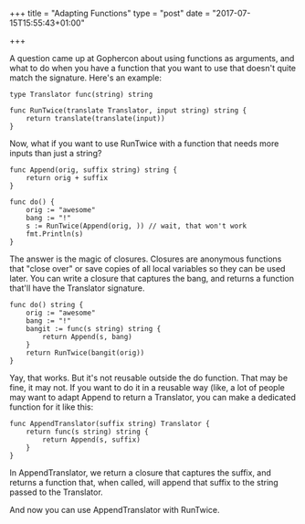 +++
title = "Adapting Functions"
type = "post"
date = "2017-07-15T15:55:43+01:00"

+++

A question came up at Gophercon about using functions as arguments, and what to
do when you have a function that you want to use that doesn't quite match the
signature.  Here's an example:

```
type Translator func(string) string

func RunTwice(translate Translator, input string) string {
    return translate(translate(input))
}
```

Now, what if you want to use RunTwice with a function that needs more inputs
than just a string?

```
func Append(orig, suffix string) string {
    return orig + suffix
}

func do() {
    orig := "awesome"
    bang := "!"
    s := RunTwice(Append(orig, )) // wait, that won't work
    fmt.Println(s)
}

```

The answer is the magic of closures. Closures are anonymous functions that
"close over" or save copies of all local variables so they can be used later.
You can write a closure that captures the bang, and returns a function that'll
have the Translator signature.

```
func do() string {
    orig := "awesome"
    bang := "!"
    bangit := func(s string) string {
        return Append(s, bang)
    }
    return RunTwice(bangit(orig))
}
```

Yay, that works.  But it's not reusable outside the do function.  That may be
fine, it may not. If you want to do it in a reusable way (like, a lot of people
may want to adapt Append to return a Translator, you can make a dedicated
function for it like this: 

```
func AppendTranslator(suffix string) Translator {
    return func(s string) string {
        return Append(s, suffix)
    }
}
```

In AppendTranslator, we return a closure that captures the suffix, and returns a
function that, when called, will append that suffix to the string passed to the
Translator.  

And now you can use AppendTranslator with RunTwice.